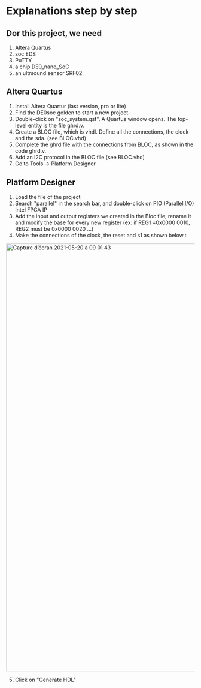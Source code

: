 # Explanations step by step

## Dor this project, we need
1) Altera Quartus
2) soc EDS
3) PuTTY
4) a chip DE0_nano_SoC
5) an ultrsound sensor SRF02

## Altera Quartus
1) Install Altera Quartur (last version, pro or lite)
2) Find the DE0soc golden to start a new project.
3) Double-click on "soc_system.qsf". A Quartus window opens. The top-level entity is the file ghrd.v.
4) Create a BLOC file, which is vhdl. Define all the connections, the clock and the sda. (see BLOC.vhd)
5) Complete the ghrd file with the connections from BLOC, as shown in the code ghrd.v.
6) Add an I2C protocol in the BLOC file (see BLOC.vhd)
7) Go to Tools -> Platform Designer

## Platform Designer
1) Load the file of the project
2) Search "parallel" in the search bar, and double-click on PIO (Parallel I/O) Intel FPGA IP
3) Add the input and output registers we created in the Bloc file, rename it and modify the base for every new register (ex: if REG1 =0x0000 0010, REG2 must be 0x0000 0020 ...)
4) Make the connections of the clock, the reset and s1 as shown below :

<img width="1142" alt="Capture d’écran 2021-05-20 à 09 01 43" src="https://user-images.githubusercontent.com/83776433/118933878-00f97900-b94a-11eb-8e8f-30ff2183822e.png">

5) Click on "Generate HDL"
